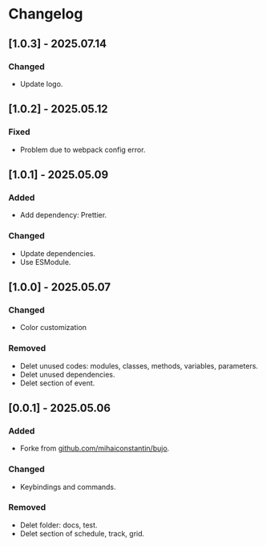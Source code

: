 # Changelog

## [1.0.3] - 2025.07.14

### Changed

- Update logo.

## [1.0.2] - 2025.05.12

### Fixed

- Problem due to webpack config error.

## [1.0.1] - 2025.05.09

### Added

- Add dependency: Prettier.

### Changed

- Update dependencies.
- Use ESModule.

## [1.0.0] - 2025.05.07

### Changed

- Color customization

### Removed

- Delet unused codes: modules, classes, methods, variables, parameters.
- Delet unused dependencies.
- Delet section of event.

## [0.0.1] - 2025.05.06

### Added

- Forke from [github.com/mihaiconstantin/bujo](https://github.com/mihaiconstantin/bujo).

### Changed

- Keybindings and commands.

### Removed

- Delet folder: docs, test.
- Delet section of schedule, track, grid.
